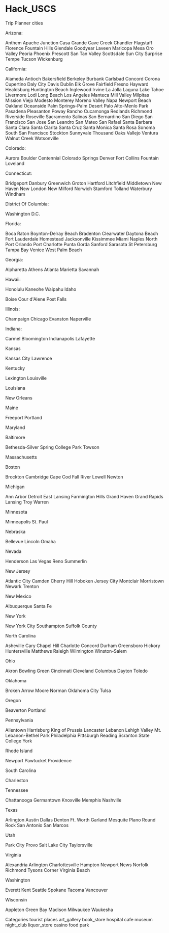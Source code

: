 # Hack_USCS
Trip Planner
cities

Arizona:

Anthem
Apache Junction
Casa Grande
Cave Creek
Chandler
Flagstaff
Florence
Fountain Hills
Glendale
Goodyear
Laveen
Maricopa
Mesa
Oro Valley
Peoria
Phoenix
Prescott
San Tan Valley
Scottsdale
Sun City
Surprise
Tempe
Tucson
Wickenburg

California:

Alameda
Antioch
Bakersfield
Berkeley
Burbank
Carlsbad
Concord
Corona
Cupertino
Daly City
Davis
Dublin
Elk Grove
Fairfield
Fresno
Hayward
Healdsburg
Huntington Beach
Inglewood
Irvine
La Jolla
Laguna
Lake Tahoe
Livermore
Lodi
Long Beach
Los Angeles
Manteca
Mill Valley
Milpitas
Mission Viejo
Modesto
Monterey
Moreno Valley
Napa
Newport Beach
Oakland
Oceanside
Palm Springs-Palm Desert
Palo Alto-Menlo Park
Pasadena
Pleasanton
Poway
Rancho Cucamonga
Redlands
Richmond
Riverside
Roseville
Sacramento
Salinas
San Bernardino
San Diego
San Francisco
San Jose
San Leandro
San Mateo
San Rafael
Santa Barbara
Santa Clara
Santa Clarita
Santa Cruz
Santa Monica
Santa Rosa
Sonoma
South San Francisco
Stockton
Sunnyvale
Thousand Oaks
Vallejo
Ventura
Walnut Creek
Watsonville

Colorado:

Aurora
Boulder
Centennial
Colorado Springs
Denver
Fort Collins
Fountain
Loveland

Connecticut:

Bridgeport
Danbury
Greenwich
Groton
Hartford
Litchfield
Middletown
New Haven
New London
New Milford
Norwich
Stamford
Tolland
Waterbury
Windham

District Of Columbia:

Washington D.C.

Florida:

Boca Raton
Boynton-Delray Beach
Bradenton
Clearwater
Daytona Beach
Fort Lauderdale
Homestead
Jacksonville
Kissimmee
Miami
Naples
North Port
Orlando
Port Charlotte
Punta Gorda
Sanford
Sarasota
St Petersburg
Tampa Bay
Venice
West Palm Beach

Georgia:

Alpharetta
Athens
Atlanta
Marietta
Savannah

Hawaii:

Honolulu
Kaneohe
Waipahu
Idaho

Boise
Cour d'Alene
Post Falls

Illinois:

Champaign
Chicago
Evanston
Naperville

Indiana:

Carmel
Bloomington
Indianapolis
Lafayette

Kansas

Kansas City
Lawrence

Kentucky

Lexington
Louisville

Louisiana

New Orleans

Maine

Freeport
Portland

Maryland

Baltimore

Bethesda-Silver Spring
College Park
Towson

Massachusetts

Boston

Brockton
Cambridge
Cape Cod
Fall River
Lowell
Newton

Michigan

Ann Arbor
Detroit
East Lansing
Farmington Hills
Grand Haven
Grand Rapids
Lansing
Troy
Warren

Minnesota

Minneapolis
St. Paul

Nebraska

Bellevue
Lincoln
Omaha

Nevada

Henderson
Las Vegas
Reno
Summerlin

New Jersey

Atlantic City
Camden
Cherry Hill
Hoboken
Jersey City
Montclair
Morristown
Newark
Trenton

New Mexico

Albuquerque
Santa Fe

New York

New York City
Southampton
Suffolk County

North Carolina

Asheville
Cary
Chapel Hill
Charlotte
Concord
Durham
Greensboro
Hickory
Huntersville
Matthews
Raleigh
Wilmington
Winston-Salem

Ohio

Akron
Bowling Green
Cincinnati
Cleveland
Columbus
Dayton
Toledo

Oklahoma

Broken Arrow
Moore
Norman
Oklahoma City
Tulsa

Oregon

Beaverton
Portland

Pennsylvania

Allentown
Harrisburg
King of Prussia
Lancaster
Lebanon
Lehigh Valley
Mt. Lebanon-Bethel Park
Philadelphia
Pittsburgh
Reading
Scranton
State College
York

Rhode Island

Newport
Pawtucket
Providence

South Carolina

Charleston

Tennessee

Chattanooga
Germantown
Knoxville
Memphis
Nashville

Texas

Arlington
Austin
Dallas
Denton
Ft. Worth
Garland
Mesquite
Plano
Round Rock
San Antonio
San Marcos

Utah

Park City
Provo
Salt Lake City
Taylorsville

Virginia

Alexandria
Arlington
Charlottesville
Hampton
Newport News
Norfolk
Richmond
Tysons Corner
Virginia Beach

Washington

Everett
Kent
Seattle
Spokane
Tacoma
Vancouver

Wisconsin

Appleton
Green Bay
Madison
Milwaukee
Waukesha


Categories
tourist places
art_gallery
book_store
hospital
cafe
museum
night_club
liquor_store
casino
food
park
